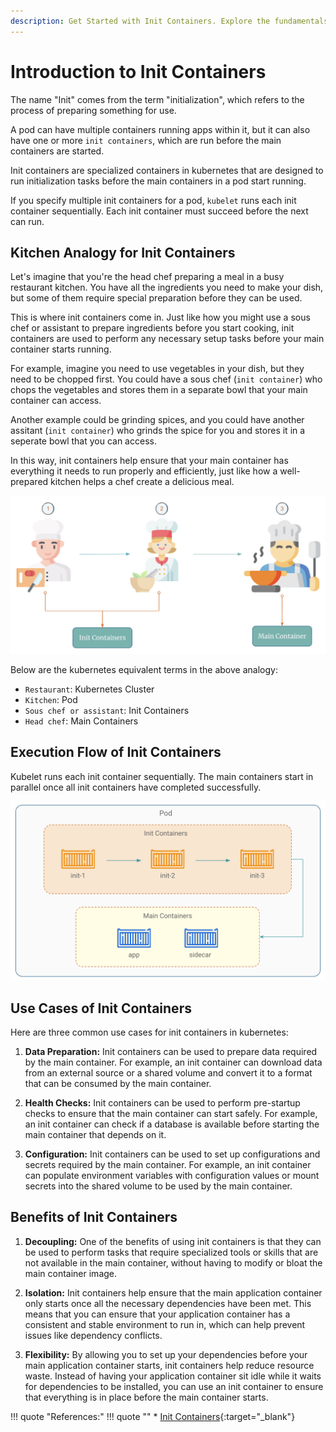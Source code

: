 ```yaml
---
description: Get Started with Init Containers. Explore the fundamentals of init containers, their role in Kubernetes, and how they streamline application setup and configuration. Begin your journey into the world of Kubernetes init containers with this introductory guide.
---
```



# Introduction to Init Containers

The name "Init" comes from the term "initialization", which refers to the process of preparing something for use.

A pod can have multiple containers running apps within it, but it can also have one or more `init containers`, which are run before the main containers are started.

Init containers are specialized containers in kubernetes that are designed to run initialization tasks before the main containers in a pod start running.

If you specify multiple init containers for a pod, `kubelet` runs each init container sequentially. Each init container must succeed before the next can run.


## Kitchen Analogy for Init Containers

Let's imagine that you're the head chef preparing a meal in a busy restaurant kitchen. You have all the ingredients you need to make your dish, but some of them require special preparation before they can be used.

This is where init containers come in. Just like how you might use a sous chef or assistant to prepare ingredients before you start cooking, init containers are used to perform any necessary setup tasks before your main container starts running.

For example, imagine you need to use vegetables in your dish, but they need to be chopped first. You could have a sous chef (`init container`) who chops the vegetables and stores them in a separate bowl that your main container can access.

Another example could be grinding spices, and you could have another assitant (`init container`) who grinds the spice for you and stores it in a seperate bowl that you can access.

In this way, init containers help ensure that your main container has everything it needs to run properly and efficiently, just like how a well-prepared kitchen helps a chef create a delicious meal.

<p align="left">
    <img src="../../../../assets/eks-course-images/init-container/init-containers-kitchen-analogy.png" alt="Kitchen Analogy for Init Containers" width="550" />
</p>

Below are the kubernetes equivalent terms in the above analogy:

- `Restaurant`: Kubernetes Cluster
- `Kitchen`: Pod
- `Sous chef or assistant`: Init Containers
- `Head chef`: Main Containers


## Execution Flow of Init Containers

Kubelet runs each init container sequentially. The main containers start in parallel once all init containers have completed successfully.

<p align="left">
    <img src="../../../../assets/eks-course-images/init-container/execution-flow-of-init-containers.png" alt="Execution Flow of Init Containers" width="550" />
</p>


## Use Cases of Init Containers

Here are three common use cases for init containers in kubernetes:

1. **Data Preparation:** Init containers can be used to prepare data required by the main container. For example, an init container can download data from an external source or a shared volume and convert it to a format that can be consumed by the main container.

2. **Health Checks:** Init containers can be used to perform pre-startup checks to ensure that the main container can start safely. For example, an init container can check if a database is available before starting the main container that depends on it.

3. **Configuration:** Init containers can be used to set up configurations and secrets required by the main container. For example, an init container can populate environment variables with configuration values or mount secrets into the shared volume to be used by the main container.


## Benefits of Init Containers

1. **Decoupling:** One of the benefits of using init containers is that they can be used to perform tasks that require specialized tools or skills that are not available in the main container, without having to modify or bloat the main container image.

2. **Isolation:** Init containers help ensure that the main application container only starts once all the necessary dependencies have been met. This means that you can ensure that your application container has a consistent and stable environment to run in, which can help prevent issues like dependency conflicts.

3. **Flexibility:** By allowing you to set up your dependencies before your main application container starts, init containers help reduce resource waste. Instead of having your application container sit idle while it waits for dependencies to be installed, you can use an init container to ensure that everything is in place before the main container starts.


!!! quote "References:"
    !!! quote ""
        * [Init Containers]{:target="_blank"}


<!-- Hyperlinks -->
[Init Containers]: https://kubernetes.io/docs/concepts/workloads/pods/init-containers/